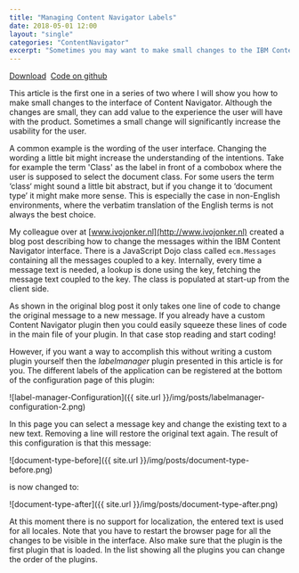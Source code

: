 ```yaml
---
title: "Managing Content Navigator Labels"
date: 2018-05-01 12:00
layout: "single"
categories: "ContentNavigator"
excerpt: "Sometimes you may want to make small changes to the IBM Content Navigator interface. This article introduces a custom Content Navigator plugin which allows you to change the labels in a convenient manner."
---
```


<i class="fa fa-lg fa-download" aria-hidden="true"></i> [Download](https://github.com/ecmdeveloper/icn-plugins/releases/download/v1.0.0/labelmanager.jar)&nbsp;
<i class="fa fa-lg fa-github" aria-hidden="true"></i> [Code on github](https://github.com/ecmdeveloper/icn-plugins)

This article is the first one in a series of two where I will show you how to make small changes to the interface of Content Navigator. Although the changes are small, they can add value to the experience the user will have with the product. Sometimes a small change will significantly increase the usability for the user.

A common example is the wording of the user interface. Changing the wording a little bit might increase the understanding of the intentions. Take for example the term 'Class' as the label in front of a combobox where the user is supposed to select the document class. For some users the term ‘class‘ might sound a little bit abstract, but if you change it to ‘document type’ it might make more sense. This is especially the case in non-English environments, where the verbatim translation of the English terms is not always the best choice.

My colleague over at [www.ivojonker.nl](http://www.ivojonker.nl) created a blog post describing how to change the messages within the IBM Content Navigator interface. There is a JavaScript Dojo class called `ecm.Messages` containing all the messages coupled to a key. Internally, every time a message text is needed, a lookup is done using the key, fetching the message text coupled to the key. The class is populated at start-up from the client side.

As shown in the original blog post it only takes one line of code to change the original message to a new message. If you already have a custom Content Navigator plugin then you could easily squeeze these lines of code in the main file of your plugin. In that case stop reading and start coding!

However, if you want a way to accomplish this without writing a custom plugin yourself then the _labelmanager_ plugin presented in this article is for you. The different labels of the application can be registered at the bottom of the configuration page of this plugin:

![label-manager-Configuration]({{ site.url }}/img/posts/labelmanager-configuration-2.png)<br/>

In this page you can select a message key and change the existing text to a new text. Removing a line will restore the original text again. The result of this configuration is that this message:

![document-type-before]({{ site.url }}/img/posts/document-type-before.png)<br/>

is now changed to:

![document-type-after]({{ site.url }}/img/posts/document-type-after.png)<br/>

At this moment there is no support for localization, the entered text is used for all locales. Note that you have to restart the browser page for all the changes to be visible in the interface. Also make sure that the plugin is the first plugin that is loaded. In the list showing all the plugins you can change the order of the plugins.
